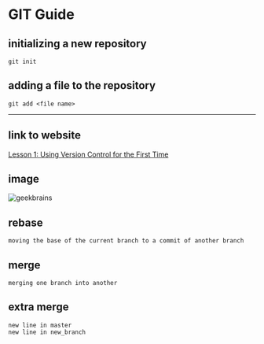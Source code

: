 # GIT Guide

## initializing a new repository

```
git init
```

## adding a file to the repository

```
git add <file name>
```
---
## link to website
[Lesson 1: Using Version Control for the First Time](https://gbcdn.mrgcdn.ru/uploads/record/200805/attachment/e77de445be0303148fd4d66c5a7466b8.mp4)

## image
![geekbrains](geekbrains.jpg)

## rebase
```
moving the base of the current branch to a commit of another branch
```

## merge 
```
merging one branch into another
```

## extra merge 
```
new line in master
new line in new_branch
```
